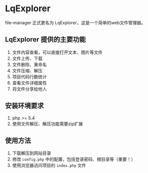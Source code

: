 # LqExplorer

file-manager 正式更名为 LqExplorer，这是一个简单的web文件管理器。

## LqExplorer 提供的主要功能
1. 文件内容查看，可以直接打开文本、图片等文件
2. 文件上传、下载
3. 文件删除、重命名
4. 文件压缩、解压
5. 项目代码行数统计
6. 查看文件详细属性
7. 将文件分享给他人

## 安装环境要求
1. php >= 5.4
2. 使用文件解压、解压功能需要zip扩展

## 使用方法
1. 下载解压到网站目录
2. 修改 `config.php` 中的配置，包括登录密码、根目录等（重要！）
3. 使用浏览器访问项目的 `index.php` 文件
